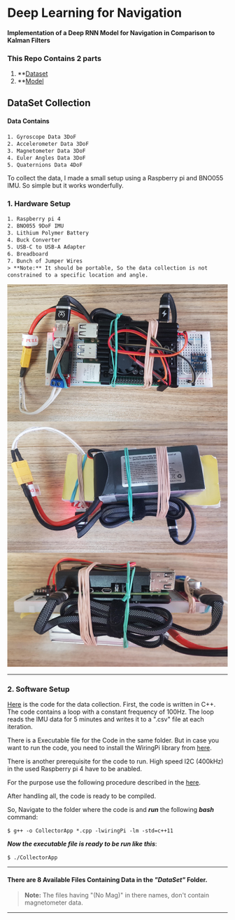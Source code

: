 # Deep Learning for Navigation

#### Implementation of a Deep RNN Model for Navigation in Comparison to Kalman Filters

### This Repo Contains 2 parts

1. **[Dataset](https://github.com/BanaanKiamanesh/DL_for_Navigation/tree/main/DataSet)
2. **[Model]()

## DataSet Collection

#### Data Contains

    1. Gyroscope Data 3DoF
    2. Accelerometer Data 3DoF
    3. Magnetometer Data 3DoF
    4. Euler Angles Data 3DoF
    5. Quaternions Data 4DoF

To collect the data, I made a small setup using a Raspberry pi and BNO055 IMU. So simple but it works wonderfully.

### 1. Hardware Setup

    1. Raspberry pi 4
    2. BNO055 9DoF IMU
    3. Lithium Polymer Battery
    4. Buck Converter
    5. USB-C to USB-A Adapter
    6. Breadboard
    7. Bunch of Jumper Wires
    > **Note:** It should be portable, So the data collection is not constrained to a specific location and angle.

![Best Data Logger in the Whole World!](images/Hardware_Setup.jpeg)

---

### 2. Software Setup

[Here](https://github.com/BanaanKiamanesh/DL_for_Navigation/tree/main/Data_Collection) is the code for the data collection.
First, the code is written in C++. The code contains a loop with a constant frequency of 100Hz. The loop reads the IMU data for 5 minutes and writes it to a ".csv" file at each iteration.

There is a Executable file for the Code in the same folder.
But in case you want to run the code, you need to install the WiringPi library from [here](http://wiringpi.com/download-and-install/).

There is another prerequisite for the code to run.
High speed I2C (400kHz) in the used Raspberry pi 4 have to be anabled.

For the purpose use the following procedure described in the [here](https://www.raspberrypi-spy.co.uk/2018/02/change-raspberry-pi-i2c-bus-speed/).

After handling all, the code is ready to be compiled.

So, Navigate to the folder where the code is and ***run*** the following ***bash*** command:

    $ g++ -o CollectorApp *.cpp -lwiringPi -lm -std=c++11

***Now the executable file is ready to be run like this***:

    $ ./CollectorApp

---

#### **There are 8 Available Files Containing Data in the *"DataSet"* Folder.**

> **Note:** The files having "(No Mag)" in there names, don't contain magnetometer data.
---
